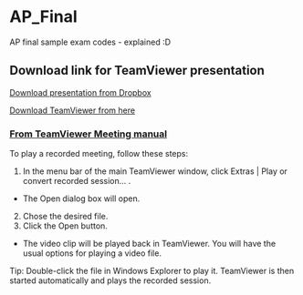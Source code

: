 # AP_Final
AP final sample exam codes - explained :D

## Download link for TeamViewer presentation
[Download presentation from Dropbox](https://www.dropbox.com/sh/ctkudrpffmsn6ei/AAAbtWEpmCWN5yZxBCqvloY0a?dl=0)

[Download TeamViewer from here](http://teamviewer.com/download)


### [From TeamViewer Meeting manual](https://www.teamviewer.com/en/res/pdf/TeamViewer7_Manual_Meeting_EN.pdf "TeamViewer Meeting Manual")
To play a recorded meeting, follow these steps:

1. In the menu bar of the main TeamViewer window, click Extras | Play or convert recorded session... .
  * The Open dialog box will open.
2. Chose the desired file.
3. Click the Open button.
  * The video clip will be played back in TeamViewer. You will have the usual options for playing a video file.

Tip: Double-click the file in Windows Explorer to play it. TeamViewer is then started automatically
and plays the recorded session.
